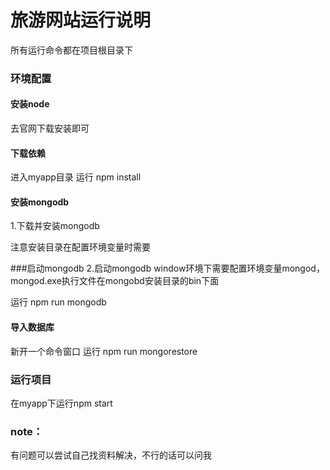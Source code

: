 # 旅游网站运行说明
所有运行命令都在项目根目录下

### 环境配置

#### 安装node
去官网下载安装即可

#### 下载依赖
进入myapp目录
运行 npm install

#### 安装mongodb
1.下载并安装mongodb

注意安装目录在配置环境变量时需要

###启动mongodb
2.启动mongodb
window环境下需要配置环境变量mongod，mongod.exe执行文件在mongobd安装目录的bin下面

运行 npm run mongodb
	
#### 导入数据库
新开一个命令窗口
运行 npm run mongorestore

### 运行项目
在myapp下运行npm start

### note：
有问题可以尝试自己找资料解决，不行的话可以问我